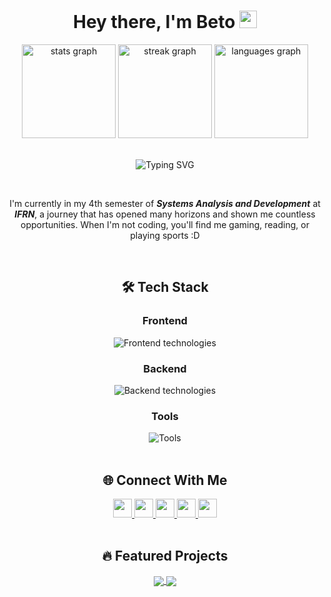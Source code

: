 <h1 align="center"> 
  Hey there, I'm Beto 
  <img src="https://media.giphy.com/media/hvRJCLFzcasrR4ia7z/giphy.gif" width="28">
</h1>

<p align="center">
<!--   <a href="https://github.com/luiizr?tab=followers">
    <img alt="followers" src="https://img.shields.io/github/followers/luiizr?color=09A5A5&style=for-the-badge">
  </a>
  <a href="https://www.youtube.com/@yourchannel?sub_confirmation=1">
    <img alt="youtube subscribers" src="https://img.shields.io/youtube/channel/subscribers/UCDCHcqyeQgJ-jVSd6VJkbCw?color=09A5A5&style=for-the-badge">
  </a> -->
<!--   <img src="https://komarev.com/ghpvc/?username=luiizr&color=09A5A5&style=for-the-badge" alt="Profile views" /> -->
</p>

<div align="center">
  <img src="https://github-readme-stats.vercel.app/api?username=luiizr&show_icons=true&count_private=true&hide_border=true&title_color=00bfbf&icon_color=00bfbf&text_color=c9d1d9&bg_color=0d1117" height="150" alt="stats graph" />
  <img src="https://github-readme-streak-stats.herokuapp.com/?user=luiizr&hide_border=true&background=0d1117&stroke=00bfbf&ring=00bfbf&fire=00bfbf&currStreakNum=c9d1d9&sideNums=00bfbf&currStreakLabel=00bfbf&sideLabels=00bfbf&dates=00bfbf" height="150" alt="streak graph" />
  <img src="https://github-readme-stats.vercel.app/api/top-langs?username=luiizr&layout=compact&hide_border=true&title_color=00bfbf&text_color=00bfbf&bg_color=0d1117" height="150" alt="languages graph" />
</div>

<br>

<p align="center">
  <img src="https://readme-typing-svg.demolab.com?font=Fira+Code&pause=1000&color=00BFBF&center=true&vCenter=true&width=435&lines=Systems+Analysis+student;Full-stack+developer;Tech+content+creator;Open-source+enthusiast" alt="Typing SVG" />
</p>

<br>

<p align="center">
  I'm currently in my 4th semester of <strong><em>Systems Analysis and Development</em></strong> at <strong><em>IFRN</em></strong>, a journey that has opened many horizons and shown me countless opportunities. When I'm not coding, you'll find me gaming, reading, or playing sports :D
</p>

<br>

<h2 align="center">🛠 Tech Stack</h2>

<div align="center">
  <h3>Frontend</h3>
  <img src="https://skillicons.dev/icons?i=react,angular,nextjs,typescript,javascript,html,css,tailwind,figma&theme=dark" alt="Frontend technologies" />
  
  <h3>Backend</h3>
  <img src="https://skillicons.dev/icons?i=nodejs,nestjs,django,python,java,spring,postgres,mongodb&theme=dark" alt="Backend technologies" />
  
  <h3>Tools</h3>
  <img src="https://skillicons.dev/icons?i=git,github,vscode,linux,docker,postman&theme=dark" alt="Tools" />
</div>

<br>

<h2 align="center">🌐 Connect With Me</h2>

<div align="center">
  <a href="https://www.youtube.com/@yourchannel" target="_blank">
    <img src="https://img.shields.io/badge/YouTube-FF0000?style=for-the-badge&logo=youtube&logoColor=white" height="30">
  </a>
  <a href="https://www.linkedin.com/in/luiz-roberto-desenvolvedor/" target="_blank">
    <img src="https://img.shields.io/badge/LinkedIn-0077B5?style=for-the-badge&logo=linkedin&logoColor=white" height="30">
  </a>
  <a href="https://www.instagram.com/luiiz.rs/" target="_blank">
    <img src="https://img.shields.io/badge/Instagram-E4405F?style=for-the-badge&logo=instagram&logoColor=white" height="30">
  </a>
  <a href="mailto:your.email@example.com">
    <img src="https://img.shields.io/badge/Gmail-D14836?style=for-the-badge&logo=gmail&logoColor=white" height="30">
  </a>
  <a href="https://discord.com/invite/#" target="_blank">
    <img src="https://img.shields.io/badge/Discord-7289DA?style=for-the-badge&logo=discord&logoColor=white" height="30">
  </a>
</div>

<br>

<h2 align="center">🔥 Featured Projects</h2>

<div align="center">
  
  <!-- Project Cards -->
  <a href="https://github.com/luiizr/SistemaEscolar_poo.java">
    <img align="center" src="https://github-readme-stats.vercel.app/api/pin/?username=luiizr&repo=SistemaEscolar_poo.java&theme=react&border_color=00bfbf" />
  </a>
  <a href="https://github.com/luiizr/Vetores-Dinamicos">
    <img align="center" src="https://github-readme-stats.vercel.app/api/pin/?username=luiizr&repo=Vetores-Dinamicos&theme=react&border_color=00bfbf" />
  </a>
</div>

<br>

<!-- <h2 align="center">📈 GitHub Activity</h2> -->

<div align="center">
  
  <!-- GitHub Snake Graph -->
  <!-- <picture>
    <source media="(prefers-color-scheme: dark)" srcset="https://raw.githubusercontent.com/luiizr/luiizr/output/github-contribution-grid-snake-dark.svg">
    <source media="(prefers-color-scheme: light)" srcset="https://raw.githubusercontent.com/luiizr/luiizr/output/github-contribution-grid-snake.svg">
    <img alt="github contribution grid snake animation" src="https://raw.githubusercontent.com/luiizr/luiizr/output/github-contribution-grid-snake.svg">
  </picture> -->
  
  <!-- GitHub Trophy -->
  <div align="center">
<!--     <img src="https://github-profile-trophy.vercel.app/?username=luiizr&theme=onedark&row=2&column=4&margin-w=15&margin-h=15" alt="GitHub Trophies" /> -->
<!--   </div> -->
</div>

<br>

<!-- <h2 align="center">📺 Latest YouTube Videos</h2> -->

<!-- YouTube: Recent Videos -->
<div align="center">
  
  <!-- Replace with your actual YouTube video cards -->
  <a href="https://youtu.be/video1">
<!--     <img src="https://img.youtube.com/vi/video1/mqdefault.jpg" height="120"> -->
<!--   </a> -->
<!--   <a href="https://youtu.be/video2"> -->
<!--     <img src="https://img.youtube.com/vi/video2/mqdefault.jpg" height="120"> -->
<!--   </a> -->
<!--   <a href="https://youtu.be/video3"> -->
<!--     <img src="https://img.youtube.com/vi/video3/mqdefault.jpg" height="120"> -->
<!--   </a> -->
<!-- </div> -->

<br>

<div align="center">
<!--   <img src="https://spotify-github-profile.vercel.app/api/view?uid=your_spotify_id&cover_image=true&theme=novatorem" alt="Spotify Listening" /> -->
</div>
